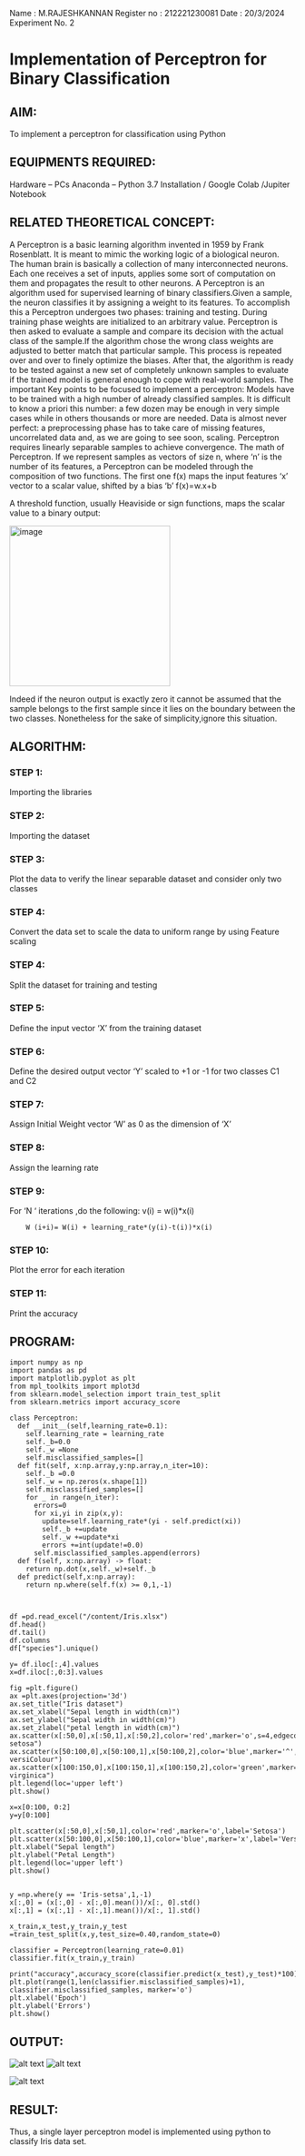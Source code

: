 Name : M.RAJESHKANNAN
Register no : 212221230081
Date : 20/3/2024
Experiment No. 2 
# Implementation of Perceptron for Binary Classification
## AIM:
To implement a perceptron for classification using Python

## EQUIPMENTS REQUIRED:
Hardware – PCs
Anaconda – Python 3.7 Installation / Google Colab /Jupiter Notebook

## RELATED THEORETICAL CONCEPT:
A Perceptron is a basic learning algorithm invented in 1959 by Frank Rosenblatt. It is meant to mimic the working logic of a biological neuron. The human brain is basically a collection of many interconnected neurons. Each one receives a set of inputs, applies some sort of computation on them and propagates the result to other neurons.
A Perceptron is an algorithm used for supervised learning of binary classifiers.Given a sample, the neuron classifies it by assigning a weight to its features. To accomplish this a Perceptron undergoes two phases: training and testing. During training phase weights are initialized to an arbitrary value. Perceptron is then asked to evaluate a sample and compare its decision with the actual class of the sample.If the algorithm chose the wrong class weights are adjusted to better match that particular sample. This process is repeated over and over to finely optimize the biases. After that, the algorithm is ready to be tested against a new set of completely unknown samples to evaluate if the trained model is general enough to cope with real-world samples.
The important Key points to be focused to implement a perceptron:
Models have to be trained with a high number of already classified samples. It is difficult to know a priori this number: a few dozen may be enough in very simple cases while in others thousands or more are needed.
Data is almost never perfect: a preprocessing phase has to take care of missing features, uncorrelated data and, as we are going to see soon, scaling.
Perceptron requires linearly separable samples to achieve convergence.
The math of Perceptron. 
If we represent samples as vectors of size n, where ‘n’ is the number of its features, a Perceptron can be modeled through the composition of two functions. The first one f(x) maps the input features  ‘x’  vector to a scalar value, shifted by a bias ‘b’
f(x)=w.x+b
 
A threshold function, usually Heaviside or sign functions, maps the scalar value to a binary output:

 


<img width="283" alt="image" src="https://github.com/Lavanyajoyce/Ex-2--NN/assets/112920679/c6d2bd42-3ec1-42c1-8662-899fa450f483">


Indeed if the neuron output is exactly zero it cannot be assumed that the sample belongs to the first sample since it lies on the boundary between the two classes. Nonetheless for the sake of simplicity,ignore this situation.


## ALGORITHM:
### STEP 1:
 Importing the libraries
### STEP 2:
Importing the dataset
### STEP 3:
Plot the data to verify the linear separable dataset and consider only two classes
### STEP 4:
Convert the data set to scale the data to uniform range by using Feature scaling
### STEP 4:
Split the dataset for training and testing
### STEP 5:
Define the input vector ‘X’ from the training dataset
### STEP 6:
Define the desired output vector ‘Y’ scaled to +1 or -1 for two classes C1 and C2
### STEP 7:
Assign Initial Weight vector ‘W’ as 0 as the dimension of ‘X’
### STEP 8:
Assign the learning rate
### STEP 9:
For ‘N ‘ iterations ,do the following:
        v(i) = w(i)*x(i)
         
        W (i+i)= W(i) + learning_rate*(y(i)-t(i))*x(i)
### STEP 10:
Plot the error for each iteration 
### STEP 11:
Print the accuracy
## PROGRAM:
```
import numpy as np
import pandas as pd
import matplotlib.pyplot as plt
from mpl_toolkits import mplot3d
from sklearn.model_selection import train_test_split
from sklearn.metrics import accuracy_score

class Perceptron:
  def __init__(self,learning_rate=0.1):
    self.learning_rate = learning_rate
    self._b=0.0
    self._w =None
    self.misclassified_samples=[]
  def fit(self, x:np.array,y:np.array,n_iter=10):
    self._b =0.0
    self._w = np.zeros(x.shape[1])
    self.misclassified_samples=[]
    for _ in range(n_iter):
      errors=0
      for xi,yi in zip(x,y):
        update=self.learning_rate*(yi - self.predict(xi))
        self._b +=update
        self._w +=update*xi
        errors +=int(update!=0.0)
      self.misclassified_samples.append(errors)
  def f(self, x:np.array) -> float:
    return np.dot(x,self._w)+self._b
  def predict(self,x:np.array):
    return np.where(self.f(x) >= 0,1,-1)



df =pd.read_excel("/content/Iris.xlsx")
df.head()
df.tail()
df.columns
df["species"].unique()

y= df.iloc[:,4].values
x=df.iloc[:,0:3].values

fig =plt.figure()
ax =plt.axes(projection='3d')
ax.set_title("Iris dataset")
ax.set_xlabel("Sepal length in width(cm)")
ax.set_ylabel("Sepal width in width(cm)")
ax.set_zlabel("petal length in width(cm)")
ax.scatter(x[:50,0],x[:50,1],x[:50,2],color='red',marker='o',s=4,edgecolor='red',label="Iris-setosa")
ax.scatter(x[50:100,0],x[50:100,1],x[50:100,2],color='blue',marker='^',s=4,edgecolor='blue',label="Iris-versiColour")
ax.scatter(x[100:150,0],x[100:150,1],x[100:150,2],color='green',marker='x',s=4,edgecolor='green',label="Iris-virginica")
plt.legend(loc='upper left')
plt.show()

x=x[0:100, 0:2]
y=y[0:100]

plt.scatter(x[:50,0],x[:50,1],color='red',marker='o',label='Setosa')
plt.scatter(x[50:100,0],x[50:100,1],color='blue',marker='x',label='Versicolour')
plt.xlabel("Sepal length")
plt.ylabel("Petal Length")
plt.legend(loc='upper left')
plt.show()


y =np.where(y == 'Iris-setsa',1,-1)
x[:,0] = (x[:,0] - x[:,0].mean())/x[:, 0].std()
x[:,1] = (x[:,1] - x[:,1].mean())/x[:, 1].std()

x_train,x_test,y_train,y_test =train_test_split(x,y,test_size=0.40,random_state=0)

classifier = Perceptron(learning_rate=0.01)
classifier.fit(x_train,y_train)

print("accuracy",accuracy_score(classifier.predict(x_test),y_test)*100)
plt.plot(range(1,len(classifier.misclassified_samples)+1), classifier.misclassified_samples, marker='o')
plt.xlabel('Epoch')
plt.ylabel('Errors')
plt.show()
```

## OUTPUT:


![alt text](image.png)
![alt text](image-1.png)

![alt text](image-2.png)

## RESULT:
 Thus, a single layer perceptron model is implemented using python to classify Iris data set.

 
